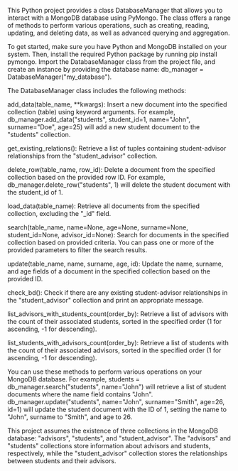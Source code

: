 This Python project provides a class DatabaseManager that allows you to interact with a MongoDB database using PyMongo. The class offers a range of methods to perform various operations, such as creating, reading, updating, and deleting data, as well as advanced querying and aggregation.

To get started, make sure you have Python and MongoDB installed on your system. Then, install the required Python package by running pip install pymongo. Import the DatabaseManager class from the project file, and create an instance by providing the database name: db_manager = DatabaseManager("my_database").

The DatabaseManager class includes the following methods:

add_data(table_name, **kwargs): Insert a new document into the specified collection (table) using keyword arguments. For example, db_manager.add_data("students", student_id=1, name="John", surname="Doe", age=25) will add a new student document to the "students" collection.

get_existing_relations(): Retrieve a list of tuples containing student-advisor relationships from the "student_advisor" collection.

delete_row(table_name, row_id): Delete a document from the specified collection based on the provided row ID. For example, db_manager.delete_row("students", 1) will delete the student document with the student_id of 1.

load_data(table_name): Retrieve all documents from the specified collection, excluding the "_id" field.

search(table_name, name=None, age=None, surname=None, student_id=None, advisor_id=None): Search for documents in the specified collection based on provided criteria. You can pass one or more of the provided parameters to filter the search results.

update(table_name, name, surname, age, id): Update the name, surname, and age fields of a document in the specified collection based on the provided ID.

check_bd(): Check if there are any existing student-advisor relationships in the "student_advisor" collection and print an appropriate message.

list_advisors_with_students_count(order_by): Retrieve a list of advisors with the count of their associated students, sorted in the specified order (1 for ascending, -1 for descending).

list_students_with_advisors_count(order_by): Retrieve a list of students with the count of their associated advisors, sorted in the specified order (1 for ascending, -1 for descending).

You can use these methods to perform various operations on your MongoDB database. For example, students = db_manager.search("students", name="John") will retrieve a list of student documents where the name field contains "John". db_manager.update("students", name="John", surname="Smith", age=26, id=1) will update the student document with the ID of 1, setting the name to "John", surname to "Smith", and age to 26.

This project assumes the existence of three collections in the MongoDB database: "advisors", "students", and "student_advisor". The "advisors" and "students" collections store information about advisors and students, respectively, while the "student_advisor" collection stores the relationships between students and their advisors.
